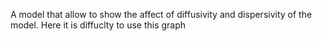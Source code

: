 A model that allow to show the affect of diffusivity and dispersivity of the model. Here it is diffuclty to use this graph
